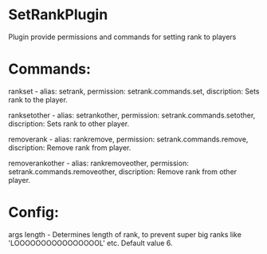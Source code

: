 # SetRankPlugin
Plugin provide permissions and commands for setting rank to players 

# Commands:
rankset - alias: setrank, permission: setrank.commands.set, discription: Sets rank to the player.

ranksetother - alias: setrankother, permission: setrank.commands.setother, discription: Sets rank to other player.

removerank - alias: rankremove, permission: setrank.commands.remove, discription: Remove rank from player.

removerankother - alias: rankremoveother, permission: setrank.commands.removeother, discription: Remove rank from other player.

# Config: 
args length - Determines length of rank, to prevent super big ranks like 'LOOOOOOOOOOOOOOOOL' etc. Default value 6.
